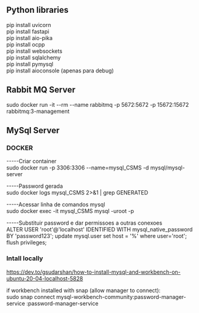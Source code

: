 
## Python libraries
pip install uvicorn  
pip install fastapi  
pip install aio-pika  
pip install ocpp  
pip install websockets  
pip install sqlalchemy  
pip install pymysql  
pip install aioconsole (apenas para debug)

## Rabbit MQ Server
sudo docker run -it --rm --name rabbitmq -p 5672:5672 -p 15672:15672 rabbitmq:3-management


## MySql Server

### DOCKER
-----Criar container  
sudo docker run -p 3306:3306 --name=mysql_CSMS -d mysql/mysql-server

-----Password gerada  
sudo docker logs mysql_CSMS 2>&1 | grep GENERATED

-----Acessar linha de comandos mysql  
sudo docker exec -it mysql_CSMS mysql -uroot -p

-----Substituir password e dar permissoes a outras conexoes  
ALTER USER 'root'@'localhost' IDENTIFIED WITH mysql_native_password BY 'password123';
update mysql.user set host = '%' where user='root';
flush privileges;

### Intall locally

https://dev.to/gsudarshan/how-to-install-mysql-and-workbench-on-ubuntu-20-04-localhost-5828

if workbench installed with snap (allow manager to connect):  
sudo snap connect mysql-workbench-community:password-manager-service :password-manager-service

